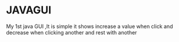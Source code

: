 # JAVAGUI
My 1st java GUI ,It is simple it shows increase a value when click and decrease when clicking another and rest with another 
